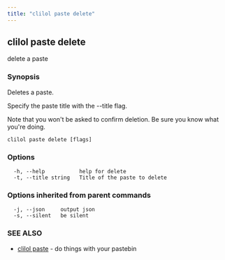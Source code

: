 ```yaml
---
title: "clilol paste delete"
---
```

## clilol paste delete

delete a paste

### Synopsis

Deletes a paste.

Specify the paste title with the --title flag.

Note that you won't be asked to confirm deletion.
Be sure you know what you're doing.

```
clilol paste delete [flags]
```

### Options

```
  -h, --help           help for delete
  -t, --title string   Title of the paste to delete
```

### Options inherited from parent commands

```
  -j, --json     output json
  -s, --silent   be silent
```

### SEE ALSO

* [clilol paste](clilol_paste.md)	 - do things with your pastebin

